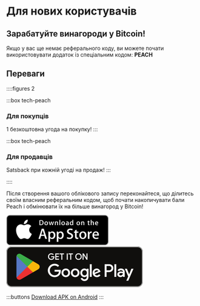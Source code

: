# Для нових користувачів
## Зарабатуйте винагороди у Bitcoin!

Якщо у вас ще немає реферального коду, ви можете почати використовувати додаток із спеціальним кодом: **PEACH**

## Переваги
::::figures 2

:::box tech-peach
### Для покупців
1 безкоштовна угода на покупку!
:::

:::box tech-peach
### Для продавців
Satsback при кожній угоді на продаж!
:::

::::

Після створення вашого облікового запису переконайтеся, що ділитесь своїм власним реферальним кодом, щоб почати накопичувати бали Peach і обмінювати їх на більше винагород у Bitcoin!

<div>
  <div class="md:flex items-end">
    <a href="https://testflight.apple.com/join/wfSPFEWG"><img class="h-180px md:h-90px" src="/img/home/download-on-the-app-store.svg" alt="Download on the Apple Store"></a>
    <a class="md:ml-4" href="https://play.google.com/store/apps/details?id=com.peachbitcoin.peach.mainnet"><img class="h-180px md:h-90px" src="/img/home/get-it-on-google-play.svg" alt="Get it on Google Play"></a>
  </div>

  :::buttons
  [Download APK on Android](/apk/)
  :::

</div>
